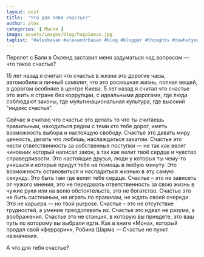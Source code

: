 ```yaml
---
layout: post
title:  "Что для тебя счастье?"
author: alex
categories: [ Мысли ]
image: assets/images/blog/happiness.jpg
taglist: "#alexbasan #alexandrbasan #blog #blogger #thoughts #dowhatyoucant #алексбасан #александрбасан #блог #блоггер #мысливмоейголове"
---
```


Перелет с Бали в Окленд заставил меня задуматься над вопросом — что такое счастье?

15 лет назад я считал что счастье в жизни это дорогие часы, автомобили и личный самолет, что это роскошная жизнь, полная вещей, в дорогом особняке в центре Киева.
5 лет назад я считал что счастье это жить в стране без коррупции, с идеальными дорогами, где люди соблюдают законы, где мультинациональная культура, где высокий "индекс счастья".

Сейчас я считаю что счастье это делать то что ты считаешь правильным, находиться рядом с теми кто тебе дорог, иметь возможность выбора и настоящую свободу. Счастье это давать миру ценность, делать что любишь, наслаждаться закатом. Счастье это нести ответственность за собственные поступки — не так как велит чиновник который написал закон, а так как велит твоё сердце и чувство справедливости. Это настоящие друзья, люди у которых ты чему-то учишься и которые придут тебе на помощь в любую минуту. Это возможность остановиться и насладиться жизнью в эту самую секунду. Это быть там где велит тебе сердце. Счастье – это не зависеть от чужого мнения, это не передавать ответственность за свою жизнь в чужие руки или на волю обстоятельств, это не богатство. Счастье это не быть системным, не играть по правилам, не ждать своей очереди. Это не карьера — но твой purpose. Счастье – это не отсутствие трудностей, а умение преодолевать их. Счастье это идеал не разума, а воображения. Счастье это не станция, в которую вы приедете, это ваш путь по которому вы выбрали идти. Как в книге «Монах, который продал свой «феррари»», Робина Шарма — Счастье не пункт назначения.

А что для тебя счастье?
